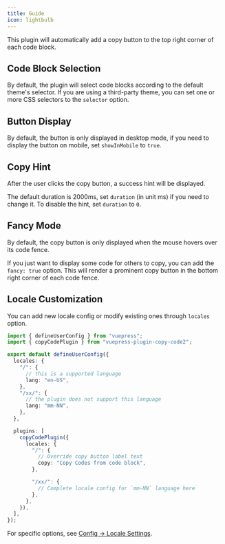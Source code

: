 ```yaml
---
title: Guide
icon: lightbulb
---
```


This plugin will automatically add a copy button to the top right corner of each code block.

## Code Block Selection

By default, the plugin will select code blocks according to the default theme's selector. If you are using a third-party theme, you can set one or more CSS selectors to the `selector` option.

## Button Display

By default, the button is only displayed in desktop mode, if you need to display the button on mobile, set `showInMobile` to `true`.

## Copy Hint

After the user clicks the copy button, a success hint will be displayed.

The default duration is 2000ms, set `duration` (in unit ms) if you need to change it. To disable the hint, set `duration` to `0`.

## Fancy Mode

By default, the copy button is only displayed when the mouse hovers over its code fence.

If you just want to display some code for others to copy, you can add the `fancy: true` option. This will render a prominent copy button in the bottom right corner of each code fence.

## Locale Customization

You can add new locale config or modify existing ones through `locales` option.

```ts
import { defineUserConfig } from "vuepress";
import { copyCodePlugin } from "vuepress-plugin-copy-code2";

export default defineUserConfig({
  locales: {
    "/": {
      // this is a supported language
      lang: "en-US",
    },
    "/xx/": {
      // the plugin does not support this language
      lang: "mm-NN",
    },
  },

  plugins: [
    copyCodePlugin({
      locales: {
        "/": {
          // Override copy button label text
          copy: "Copy Codes from code block",
        },

        "/xx/": {
          // Complete locale config for `mm-NN` language here
        },
      },
    }),
  ],
});
```

For specific options, see [Config → Locale Settings](./config.md#locales).
